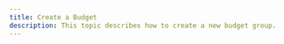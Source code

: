 ```yaml
---
title: Create a Budget
description: This topic describes how to create a new budget group.
---
```



